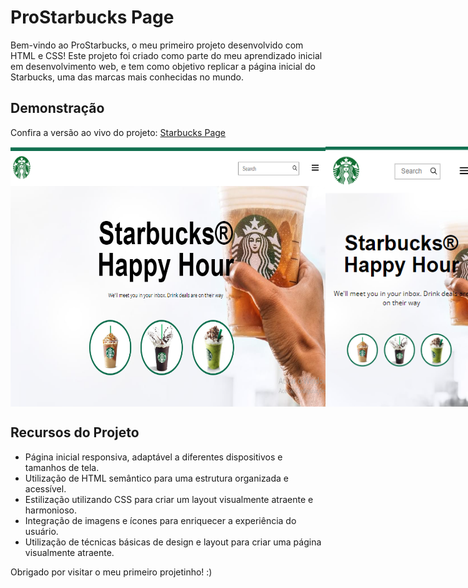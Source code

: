 # ProStarbucks Page

Bem-vindo ao ProStarbucks, o meu primeiro projeto desenvolvido com HTML e CSS! Este projeto foi criado como parte do meu aprendizado inicial em desenvolvimento web, e tem como objetivo replicar a página inicial do Starbucks, uma das marcas mais conhecidas no mundo.

## Demonstração

Confira a versão ao vivo do projeto: [Starbucks Page](https://starbucks-landing-page.netlify.app/)

<div style="display: flex; justify-content: space-around; align-items: center;">
  <img src="assets/layout-page.png" alt="Captura de Tela do Projeto página Web" width="640" height="416">
  <img src="assets/layout-page-mobile.png" alt="Captura de Tela do Projeto página responsiva" width="241" height="416">
</div>

## Recursos do Projeto

- Página inicial responsiva, adaptável a diferentes dispositivos e tamanhos de tela.
- Utilização de HTML semântico para uma estrutura organizada e acessível.
- Estilização utilizando CSS para criar um layout visualmente atraente e harmonioso.
- Integração de imagens e ícones para enriquecer a experiência do usuário.
- Utilização de técnicas básicas de design e layout para criar uma página visualmente atraente.

Obrigado por visitar o meu primeiro projetinho! :)
